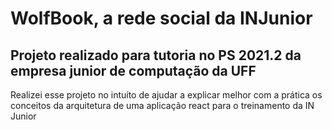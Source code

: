 # WolfBook, a rede social da INJunior

## Projeto realizado para tutoria no PS 2021.2 da empresa junior de computação da UFF

Realizei esse projeto no intuíto de ajudar a explicar melhor com a prática os conceitos da arquitetura de uma aplicação react para o treinamento da IN Junior

